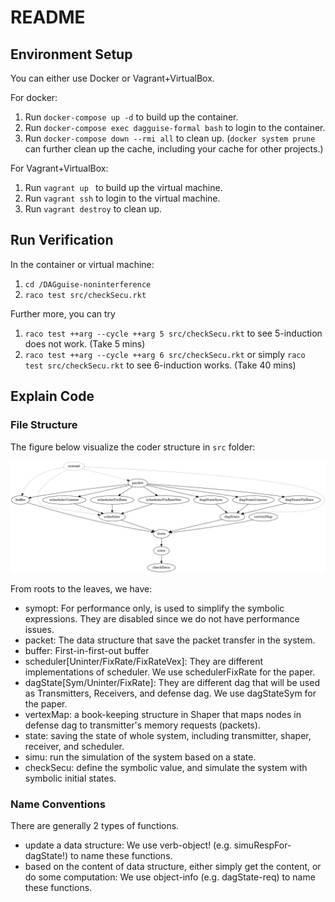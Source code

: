 # README


## Environment Setup

You can either use Docker or Vagrant+VirtualBox.

For docker:

1. Run `docker-compose up -d` to build up the container.
2. Run `docker-compose exec dagguise-formal bash` to login to the container.
3. Run `docker-compose down --rmi all` to clean up. (`docker system prune` can further clean up the cache, including your cache for other projects.)

For Vagrant+VirtualBox:

1. Run `vagrant up ` to build up the virtual machine.
2. Run `vagrant ssh` to login to the virtual machine.
3. Run `vagrant destroy` to clean up.


## Run Verification

In the container or virtual machine:

1. `cd /DAGguise-noninterference`
2. `raco test src/checkSecu.rkt`

Further more, you can try

1. `raco test ++arg --cycle ++arg 5 src/checkSecu.rkt` to see 5-induction does not work. (Take 5 mins)
2. `raco test ++arg --cycle ++arg 6 src/checkSecu.rkt` or simply `raco test src/checkSecu.rkt` to see 6-induction works. (Take 40 mins)


## Explain Code


### File Structure

The figure below visualize the coder structure in `src` folder:

<img src="doc/fileHierarchy.png" alt="fileHierarchy" style="zoom:50%;" />

From roots to the leaves, we have:

- symopt: For performance only, is used to simplify the symbolic expressions. They are disabled since we do not have performance issues.
- packet: The data structure that save the packet transfer in the system.
- buffer: First-in-first-out buffer
- scheduler[Uninter/FixRate/FixRateVex]: They are different implementations of scheduler. We use schedulerFixRate for the paper.
- dagState[Sym/Uninter/FixRate]: They are different dag that will be used as Transmitters, Receivers, and defense dag. We use dagStateSym for the paper.
- vertexMap: a book-keeping structure in Shaper that maps nodes in defense dag to transmitter's memory requests (packets).
- state: saving the state of whole system, including transmitter, shaper, receiver, and scheduler.
- simu: run the simulation of the system based on a state.
- checkSecu: define the symbolic value, and simulate the system with symbolic initial states.


### Name Conventions

There are generally 2 types of functions.

  - update a data structure: We use verb-object! (e.g. simuRespFor-dagState!) to name these functions.
  - based on the content of data structure, either simply get the content, or do some computation: We use object-info (e.g. dagState-req) to name these functions.

